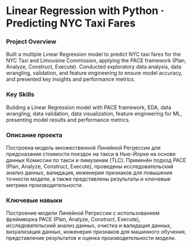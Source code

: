 # Linear Regression with Python · Predicting NYC Taxi Fares

### Project Overview

Built a multiple Linear Regression model to predict NYC taxi fares for the NYC Taxi and Limousine Commission, applying the PACE framework (Plan, Analyze, Construct, Execute). Conducted exploratory data analysis, data wrangling, validation, and feature engineering to ensure model accuracy, and presented key insights and performance metrics.

### Key Skills

Building a Linear Regression model with PACE framework, EDA, data wrangling, data validation, data visualization, feature engineering for ML, presenting model results and performance metrics.

### Описание проекта

Построена модель множественной Линейной Регрессии для предсказания стоимости поездок на такси в Нью-Йорке на основе данных Комиссии по такси и лимузинам (TLC). Применён подход PACE (Plan, Analyze, Construct, Execute), проведены исследовательский анализ данных, валидация, инженерия признаков для повышения точности модели, а также представлены результаты и ключевые метрики производительности.

### Ключевые навыки

Построение модели Линейной Регрессии с использованием фреймворка PACE (Plan, Analyze, Construct, Execute), исследовательский анализ данных, очистка и валидация данных, визуализация данных, инженерия признаков для машинного обучения, представление результатов и оценка производительности модели.
